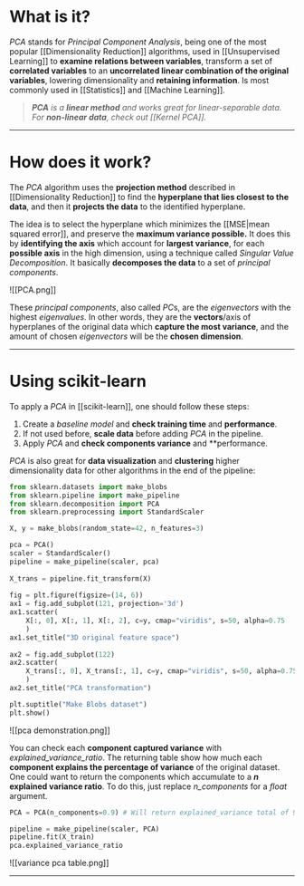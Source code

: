 # What is it?

*PCA* stands for *Principal Component Analysis*, being one of the most popular [[Dimensionality Reduction]] algorithms, used in [[Unsupervised Learning]] to **examine relations between variables**, transform a set of **correlated variables** to an **uncorrelated linear combination of the original variables**, lowering dimensionality and **retaining information**. Is most commonly used in [[Statistics]] and [[Machine Learning]].

>***PCA** is a **linear method** and works great for linear-separable data. For **non-linear data**, check out [[Kernel PCA]].*
___
# How does it work?

The *PCA* algorithm uses the **projection method** described in [[Dimensionality Reduction]] to find the **hyperplane that lies closest to the data**, and then it **projects the data** to the identified hyperplane.

The idea is to select the hyperplane which minimizes the [[MSE|mean squared error]], and preserve the **maximum variance possible.** It does this by **identifying the axis** which account for **largest variance**, for each **possible axis** in the high dimension, using a technique called *Singular Value Decomposition*. It basically **decomposes the data** to a set of *principal components*.

![[PCA.png]]

These *principal components*, also called *PC*s, are the *eigenvectors* with the highest *eigenvalues*. In other words, they are the **vectors**/axis of hyperplanes of the original data which **capture the most variance**, and the amount of chosen *eigenvectors* will be the **chosen dimension**.
___
# Using scikit-learn

To apply a *PCA* in [[scikit-learn]], one should follow these steps:

1. Create a *baseline model* and **check training time** and **performance**.
2. If not used before, **scale data** before adding *PCA* in the pipeline.
3. Apply *PCA* and **check components variance** and **performance.

*PCA* is also great for **data visualization** and **clustering** higher dimensionality data for other algorithms in the end of the pipeline:

```python
from sklearn.datasets import make_blobs  
from sklearn.pipeline import make_pipeline  
from sklearn.decomposition import PCA
from sklearn.preprocessing import StandardScaler  

X, y = make_blobs(random_state=42, n_features=3)  

pca = PCA()  
scaler = StandardScaler()  
pipeline = make_pipeline(scaler, pca)  
  
X_trans = pipeline.fit_transform(X)  
  
fig = plt.figure(figsize=(14, 6))  
ax1 = fig.add_subplot(121, projection='3d')  
ax1.scatter(
	X[:, 0], X[:, 1], X[:, 2], c=y, cmap="viridis", s=50, alpha=0.75
	) 
ax1.set_title("3D original feature space")  
  
ax2 = fig.add_subplot(122)  
ax2.scatter(
	X_trans[:, 0], X_trans[:, 1], c=y, cmap="viridis", s=50, alpha=0.75
	)  
ax2.set_title("PCA transformation")  

plt.suptitle("Make Blobs dataset")  
plt.show()
```

![[pca demonstration.png]]

You can check each **component captured variance** with *explained_variance_ratio*. The returning table show how much each **component explains the percentage of variance** of the original dataset. One could want to return the components which accumulate to a **$n$ explained variance ratio**. To do this, just replace *n_components* for a *float* argument. 

```python
PCA = PCA(n_components=0.9) # Will return explained_variance total of 95%

pipeline = make_pipeline(scaler, PCA)
pipeline.fit(X_train)
pca.explained_variance_ratio
```

![[variance pca table.png]]
___
